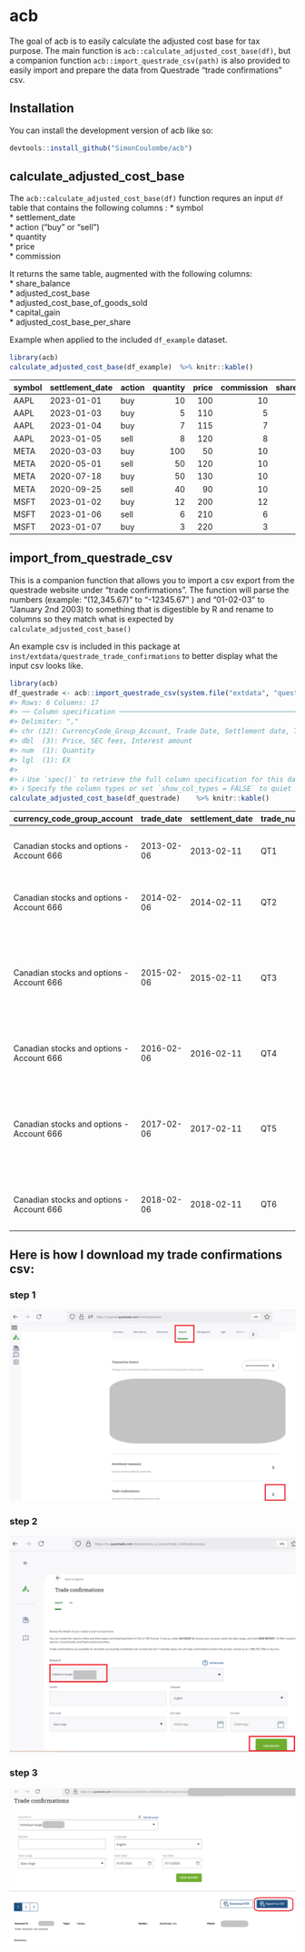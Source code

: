 
<!-- README.md is generated from README.Rmd. Please edit that file -->

# acb

The goal of acb is to easily calculate the adjusted cost base for tax
purpose. The main function is `acb::calculate_adjusted_cost_base(df)`,
but a companion function `acb::import_questrade_csv(path)` is also
provided to easily import and prepare the data from Questrade “trade
confirmations” csv.

## Installation

You can install the development version of acb like so:

``` r
devtools::install_github("SimonCoulombe/acb")
```

## calculate_adjusted_cost_base

The `acb::calculate_adjusted_cost_base(df)` function requres an input
`df` table that contains the following columns : \* symbol  
\* settlement_date  
\* action (“buy” or “sell”)  
\* quantity  
\* price  
\* commission

It returns the same table, augmented with the following columns:  
\* share_balance  
\* adjusted_cost_base  
\* adjusted_cost_base_of_goods_sold  
\* capital_gain  
\* adjusted_cost_base_per_share

Example when applied to the included `df_example` dataset.

``` r
library(acb)
calculate_adjusted_cost_base(df_example)  %>% knitr::kable()
```

| symbol | settlement_date | action | quantity | price | commission | share_balance | adjusted_cost_base | adjusted_cost_base_of_goods_sold | capital_gain | adjusted_cost_base_per_share |
|:-------|:----------------|:-------|---------:|------:|-----------:|--------------:|-------------------:|---------------------------------:|-------------:|-----------------------------:|
| AAPL   | 2023-01-01      | buy    |       10 |   100 |         10 |            10 |           1010.000 |                               NA |           NA |                     101.0000 |
| AAPL   | 2023-01-03      | buy    |        5 |   110 |          5 |            15 |           1565.000 |                               NA |           NA |                     104.3333 |
| AAPL   | 2023-01-04      | buy    |        7 |   115 |          7 |            22 |           2377.000 |                               NA |           NA |                     108.0455 |
| AAPL   | 2023-01-05      | sell   |        8 |   120 |          8 |            14 |           1512.636 |                         864.3636 |     87.63636 |                     108.0455 |
| META   | 2020-03-03      | buy    |      100 |    50 |         10 |           100 |           5010.000 |                               NA |           NA |                      50.1000 |
| META   | 2020-05-01      | sell   |       50 |   120 |         10 |            50 |           2505.000 |                        2505.0000 |   3485.00000 |                      50.1000 |
| META   | 2020-07-18      | buy    |       50 |   130 |         10 |           100 |           9015.000 |                               NA |           NA |                      90.1500 |
| META   | 2020-09-25      | sell   |       40 |    90 |         10 |            60 |           5409.000 |                        3606.0000 |    -16.00000 |                      90.1500 |
| MSFT   | 2023-01-02      | buy    |       12 |   200 |         12 |            12 |           2412.000 |                               NA |           NA |                     201.0000 |
| MSFT   | 2023-01-06      | sell   |        6 |   210 |          6 |             6 |           1206.000 |                        1206.0000 |     48.00000 |                     201.0000 |
| MSFT   | 2023-01-07      | buy    |        3 |   220 |          3 |             9 |           1869.000 |                               NA |           NA |                     207.6667 |

## import_from_questrade_csv

This is a companion function that allows you to import a csv export from
the questrade website under “trade confirmations”. The function will
parse the numbers (example: “(12,345.67)” to “-12345.67” ) and
“01-02-03” to “January 2nd 2003) to something that is digestible by R
and rename to columns so they match what is expected by
`calculate_adjusted_cost_base()`

An example csv is included in this package at
`inst/extdata/questrade_trade_confirmations` to better display what the
input csv looks like.

``` r
library(acb)
df_questrade <- acb::import_questrade_csv(system.file("extdata", "questrade_trade_confirmations.csv", package="acb"))
#> Rows: 6 Columns: 17
#> ── Column specification ────────────────────────────────────────────────────────
#> Delimiter: ","
#> chr (12): CurrencyCode_Group_Account, Trade Date, Settlement date, Trade #, ...
#> dbl  (3): Price, SEC fees, Interest amount
#> num  (1): Quantity
#> lgl  (1): EX
#> 
#> ℹ Use `spec()` to retrieve the full column specification for this data.
#> ℹ Specify the column types or set `show_col_types = FALSE` to quiet this message.
calculate_adjusted_cost_base(df_questrade)    %>% knitr::kable()
```

| currency_code_group_account               | trade_date | settlement_date | trade_number | action | quantity | symbol | description                                                                  | tb  | ex   | price | gross_amount | commission | sec_fees | interest_amount | net_amount | net_amount_account_currency | share_balance | adjusted_cost_base | adjusted_cost_base_of_goods_sold | capital_gain | adjusted_cost_base_per_share |
|:------------------------------------------|:-----------|:----------------|:-------------|:-------|---------:|:-------|:-----------------------------------------------------------------------------|:----|:-----|------:|-------------:|-----------:|---------:|----------------:|-----------:|----------------------------:|--------------:|-------------------:|---------------------------------:|-------------:|-----------------------------:|
| Canadian stocks and options - Account 666 | 2013-02-06 | 2013-02-11      | QT1          | Buy    |      300 | .VCN   | VANGUARD FTSE CDA ALL CAP, INDEX ETF TR UNIT                                 | A   | TRUE | 31.01 |     -9303.00 |      -0.12 |        0 |               0 |   -9303.00 |                    -9303.00 |           300 |            9302.88 |                               NA |           NA |                     31.00960 |
| Canadian stocks and options - Account 666 | 2014-02-06 | 2014-02-11      | QT2          | Buy    |     1300 | .VCN   | VANGUARD FTSE CDA ALL CAP, INDEX ETF TR UNIT                                 | A   | TRUE | 32.02 |    -41626.00 |      -4.55 |        0 |               0 |  -41626.00 |                   -41626.00 |          1600 |           50924.33 |                               NA |           NA |                     31.82771 |
| Canadian stocks and options - Account 666 | 2015-02-06 | 2015-02-11      | QT3          | Buy    |      400 | .VCN   | VANGUARD FTSE CDA ALL CAP, INDEX ETF TR UNIT, PRIX MOYEN-DETAILS SUR DEMANDE | A   | TRUE | 33.03 |    -13212.00 |      -0.44 |        0 |               0 |  -13212.00 |                   -13212.00 |          2000 |           64135.89 |                               NA |           NA |                     32.06795 |
| Canadian stocks and options - Account 666 | 2016-02-06 | 2016-02-11      | QT4          | Buy    |       50 | .VCN   | VANGUARD FTSE CDA ALL CAP, INDEX ETF TR UNIT                                 | A   | TRUE | 34.04 |     -1702.00 |      -0.04 |        0 |               0 |   -1702.00 |                    -1702.00 |          2050 |           65837.85 |                               NA |           NA |                     32.11602 |
| Canadian stocks and options - Account 666 | 2017-02-06 | 2017-02-11      | QT5          | Sell   |      500 | .VCN   | VANGUARD FTSE CDA ALL CAP, INDEX ETF TR UNIT, PRIX MOYEN-DETAILS SUR DEMANDE | A   | TRUE | 35.05 |     17525.00 |      -5.04 |        0 |               0 |   17525.00 |                    17525.00 |          1550 |           49779.84 |                         16058.01 |     1472.028 |                     32.11602 |
| Canadian stocks and options - Account 666 | 2018-02-06 | 2018-02-11      | QT6          | Buy    |        4 | .VCN   | VANGUARD FTSE CDA ALL CAP, INDEX ETF TR UNIT                                 | A   | TRUE | 36.06 |      -144.24 |      -0.01 |        0 |               0 |    -144.24 |                     -144.24 |          1554 |           49924.07 |                               NA |           NA |                     32.12617 |

## Here is how I download my trade confirmations csv:

### step 1

![](man/figures/questrade1.png)

### step 2

![](man/figures/questrade2.png)

### step 3

![](man/figures/questrade3.png)
